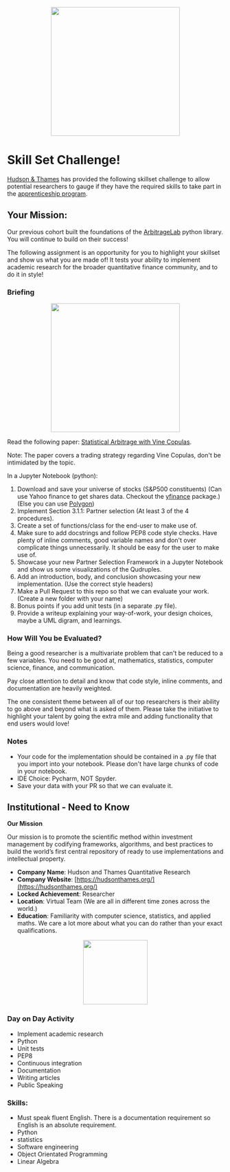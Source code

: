 <div align="center">
  <img src="https://raw.githubusercontent.com/hudson-and-thames/march_applications_21/main/images/arbitragelab_logo.png" height="300"><br>
</div>                                                                                                                                               

# Skill Set Challenge!
[Hudson & Thames](https://hudsonthames.org/) has provided the following skillset challenge to allow potential researchers to gauge if they have the required skills to take part in the [apprenticeship program](https://hudsonthames.org/apprenticeship-program/).

## Your Mission:
Our previous cohort built the foundations of the [ArbitrageLab](https://hudsonthames.org/arbitragelab/) python library. You will continue to build on their success!

The following assignment is an opportunity for you to highlight your skillset and show us what you are made of! It tests your ability to implement academic research for the broader quantitative finance community, and to do it in style!

### Briefing

<div align="center">
  <img src="https://hudsonthames.org/wp-content/uploads/2020/09/Pairs-Selection-1.jpg" height="300"><br>
</div>  

Read the following paper: [Statistical Arbitrage with Vine Copulas](https://www.econstor.eu/bitstream/10419/147450/1/870932616.pdf). 

Note: The paper covers a trading strategy regarding Vine Copulas, don't be intimidated by the topic.

In a Jupyter Notebook (python):

1. Download and save your universe of stocks (S&P500 constituents) (Can use Yahoo finance to get shares data. Checkout the [yfinance](https://github.com/ranaroussi/yfinance) package.)(Else you can use [Polygon](https://polygon.io/))
1. Implement Section 3.1.1: Partner selection (At least 3 of the 4 procedures).
1. Create a set of functions/class for the end-user to make use of.
1. Make sure to add docstrings and follow PEP8 code style checks. Have plenty of inline comments, good variable names and don't over complicate things unnecessarily. It should be easy for the user to make use of.
1. Showcase your new Partner Selection Framework in a Jupyter Notebook and show us some visualizations of the Qudruples.
1. Add an introduction, body, and conclusion showcasing your new implementation. (Use the correct style headers)
1. Make a Pull Request to this repo so that we can evaluate your work. (Create a new folder with your name)
1. Bonus points if you add unit tests (in a separate .py file).
1. Provide a writeup explaining your way-of-work, your design choices, maybe a UML digram, and learnings.

### How Will You be Evaluated?

Being a good researcher is a multivariate problem that can't be reduced to a few variables. You need to be good at, mathematics, statistics, computer science, finance, and communication.

Pay close attention to detail and know that code style, inline comments, and documentation are heavily weighted.

The one consistent theme between all of our top researchers is their ability to go above and beyond what is asked of them. Please take the initiative to highlight your talent by going the extra mile and adding functionality that end users would love!

### Notes
* Your code for the implementation should be contained in a .py file that you import into your notebook. Please don't have large chunks of code in your notebook.
* IDE Choice: Pycharm, NOT Spyder.
* Save your data with your PR so that we can evaluate it.

## Institutional - Need to Know

**Our Mission**

Our mission is to promote the scientific method within investment management by codifying frameworks, algorithms, and best practices to build the world’s first central repository of ready to use implementations and intellectual property.

* **Company Name**: Hudson and Thames Quantitative Research
* **Company Website**: [https://hudsonthames.org/](https://hudsonthames.org/)
* **Locked Achievement**: Researcher
* **Location**: Virtual Team (We are all in different time zones across the world.)
* **Education**: Familiarity with computer science, statistics, and applied maths. We care a lot more about what you can do rather than your exact qualifications.

<div align="center">
  <img src="https://raw.githubusercontent.com/hudson-and-thames/mlfinlab/master/docs/source/logo/Hudson%20%26%20Thames_verticalblack.png" height="150"><br>
</div>

### Day on Day Activity
* Implement academic research
* Python
* Unit tests
* PEP8
* Continuous integration
* Documentation
* Writing articles
* Public Speaking

### Skills:
* Must speak fluent English. There is a documentation requirement so English is an absolute requirement.
* Python
* statistics
* Software engineering
* Object Orientated Programming
* Linear Algebra
